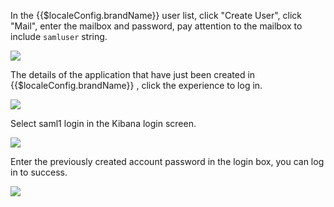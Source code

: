 <IntegrationDetailCard :title="`Create a user in ${$localeConfig.brandName}`">

In the {{$localeConfig.brandName}} user list, click "Create User", click "Mail", enter the mailbox and password, pay attention to the mailbox to include `samluser` string.

![](~@imagesZhCn/integration/kibana/3-1.png)

</IntegrationDetailCard>

<IntegrationDetailCard :title="`Experience login`">

The details of the application that have just been created in {{$localeConfig.brandName}} , click the experience to log in.

![](~@imagesZhCn/integration/kibana/3-2.png)

Select saml1 login in the Kibana login screen.

![](~@imagesZhCn/integration/kibana/3-3.png)

Enter the previously created account password in the login box, you can log in to success.

![](~@imagesZhCn/integration/kibana/3-4.png)

</IntegrationDetailCard>
